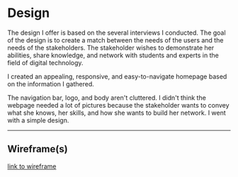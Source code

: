 # Design

The design I offer is based on the several interviews I conducted. The goal
 of the design is to create a match between the needs of the users and the
  needs of the stakeholders. The stakeholder wishes to demonstrate her
   abilities, share knowledge, and network with students and experts in
    the field of digital technology.

I created an appealing, responsive, and easy-to-navigate homepage based on
 the information I gathered.

The navigation bar, logo, and body aren't cluttered. I didn't think the 
webpage needed a lot of pictures because the stakeholder wants to convey 
what she knows, her skills, and how she wants to build her network. 
I went with a simple design.

<!-- give an overview of your project's design -->
<!-- describe the reasoning behind your group's design and wireframe -->
<!-- include other centralized decisions like fonts, palates, ... -->

---

## Wireframe(s)

<!-- provide a link to your wireframe documenting on Figma, or wherever it is -->

[link to wireframe](<https://www.figma.com/file/3zSVxEpyWLhQrpqldm3pPS/Untitled?node-id=0%3A1>)
